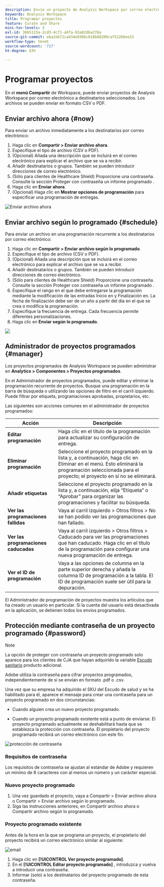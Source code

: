 ```yaml
---
description: Envíe un proyecto de Analysis Workspace por correo electrónico o programe su entrega.
keywords: Analysis Workspace
title: Programar proyectos
feature: Curate and Share
mini-toc-levels: 3
exl-id: 36b5133a-2cd3-4cf1-a6fa-93a02dba276a
source-git-commit: eba2eb71ca434e0306c018b80209caf52266ee15
workflow-type: tm+mt
source-wordcount: '717'
ht-degree: 63%

---
```


# Programar proyectos

En el **menú Compartir** de Workspace, puede enviar proyectos de Analysis Workspace por correo electrónico a destinatarios seleccionados. Los archivos se pueden enviar en formato CSV o PDF.

## Enviar archivo ahora {#now}

Para enviar un archivo inmediatamente a los destinatarios por correo electrónico:

1. Haga clic en **Compartir > Enviar archivo ahora**.
1. Especifique el tipo de archivo (CSV o PDF).
1. (Opcional) Añada una descripción que se incluirá en el correo electrónico para explicar el archivo que se va a recibir.
1. Añadir destinatarios o grupos. También se pueden introducir direcciones de correo electrónico.
1. (Sólo para clientes de Healthcare Shield) Proporcione una contraseña. Consulte la sección Proteger con contraseña un informe programado .
1. Haga clic en **Enviar ahora**.
1. (Opcional) Haga clic en **Mostrar opciones de programación** para especificar una programación de entregas.

![Enviar archivo ahora](assets/send-file-no-scheduling-options.JPG)

## Enviar archivo según lo programado {#schedule}

Para enviar un archivo en una programación recurrente a los destinatarios por correo electrónico:

1. Haga clic en **Compartir > Enviar archivo según lo programado**.
1. Especifique el tipo de archivo (CSV o PDF).
1. (Opcional) Añada una descripción que se incluirá en el correo electrónico para explicar el archivo que se va a recibir.
1. Añadir destinatarios o grupos. También se pueden introducir direcciones de correo electrónico.
1. (Sólo para clientes de Healthcare Shield) Proporcione una contraseña. Consulte la sección Proteger con contraseña un informe programado .
1. Especifique el rango en el que debe entregarse la programación mediante la modificación de las entradas Inicio en y Finalización en. La fecha de finalización debe ser de un año a partir del día en el que se crea o modifica la programación.
1. Especifique la frecuencia de entrega. Cada frecuencia permite diferentes personalizaciones.
1. Haga clic en **Enviar según lo programado**.

![](assets/send-file.JPG)

## Administrador de proyectos programados {#manager}

Los proyectos programados de Analysis Workspace se pueden administrar en **Analytics > Componentes > Proyectos programados**.

En el Administrador de proyectos programados, puede editar y eliminar la programación recurrente de proyectos. Busque una programación en la barra de búsqueda o utilizando las opciones de filtro en el carril izquierdo. Puede filtrar por etiqueta, programaciones aprobadas, propietarios, etc.

Las siguientes son acciones comunes en el administrador de proyectos programados:

| Acción | Descripción |
|---|---|
| **Editar programación** | Haga clic en el título de la programación para actualizar su configuración de entrega. |
| **Eliminar programación** | Seleccione el proyecto programado en la lista y, a continuación, haga clic en Eliminar en el menú. Esto eliminará la programación seleccionada para el proyecto; el proyecto en sí no se eliminará. |
| **Añadir etiquetas** | Seleccione el proyecto programado en la lista y, a continuación, elija “Etiqueta” o “Aprobar” para organizar las programaciones y facilitar su búsqueda. |
| **Ver las programaciones fallidas** | Vaya al carril izquierdo > Otros filtros > No se han podido ver las programaciones que han fallado. |
| **Ver las programaciones caducadas** | Vaya al carril izquierdo > Otros filtros > Caducado para ver las programaciones que han caducado. Haga clic en el título de la programación para configurar una nueva programación de entrega. |
| **Ver el ID de programación** | Vaya a las opciones de columna en la parte superior derecha y añada la columna ID de programación a la tabla. El ID de programación suele ser útil para la depuración. |

El Administrador de programación de proyectos muestra los artículos que ha creado un usuario en particular. Si la cuenta del usuario está desactivada en la aplicación, se detienen todos los envíos programados.

## Protección mediante contraseña de un proyecto programado {#password}

>[!NOTE]
>
>La opción de proteger con contraseña un proyecto programado solo aparece para los clientes de CJA que hayan adquirido la variable [Escudo sanitario](https://experienceleague.adobe.com/docs/blueprints-learn/architecture/vertical-blueprints/healthcare-vertical.html%3Flang%3Den) producto adicional.

Adobe utiliza la contraseña para cifrar proyectos programados, independientemente de si se envían en formato .pdf o .csv.

Una vez que su empresa ha adquirido el SKU del Escudo de salud y se ha habilitado para él, aparece el mensaje para crear una contraseña para un proyecto programado en dos circunstancias:

* Cuando alguien crea un nuevo proyecto programado.

* Cuando un proyecto programado existente está a punto de enviarse. El proyecto programado actualmente se deshabilitará hasta que se establezca la protección con contraseña. El propietario del proyecto programado recibirá un correo electrónico con este fin.

![protección de contraseña](assets/password.png)

### Requisitos de contraseña

Los requisitos de contraseña se ajustan al estándar de Adobe y requieren un mínimo de 8 caracteres con al menos un número y un carácter especial.

### Nuevo proyecto programado

1. Una vez guardado el proyecto, vaya a Compartir > Enviar archivo ahora o Compartir > Enviar archivo según lo programado.
1. Siga las instrucciones anteriores, en Compartir archivo ahora o Compartir archivo según lo programado.

### Proyecto programado existente

Antes de la hora en la que se programa un proyecto, el propietario del proyecto recibirá un correo electrónico similar al siguiente:

![email](assets/email-password.png)

1. Haga clic en **[!UICONTROL Ver proyecto programado]**.
1. En el **[!UICONTROL Editar proyecto programado]** , introduzca y vuelva a introducir una contraseña.
1. Informar (solo) a los destinatarios del proyecto programado de esta contraseña.


